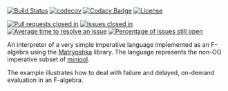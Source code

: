 [![Build Status](https://travis-ci.org/LoyolaChicagoCode/simpleimperative-algebraic-scala.svg?branch=master)](https://travis-ci.org/LoyolaChicagoCode/simpleimperative-algebraic-scala)
[![codecov](https://codecov.io/gh/LoyolaChicagoCode/simpleimperative-algebraic-scala/branch/master/graph/badge.svg)](https://codecov.io/gh/LoyolaChicagoCode/simpleimperative-algebraic-scala)
[![Codacy Badge](https://api.codacy.com/project/badge/Grade/292cf4a1fda648c48e1045d527cf6ccc)](https://www.codacy.com/app/laufer/simpleimperative-algebraic-scala?utm_source=github.com&amp;utm_medium=referral&amp;utm_content=LoyolaChicagoCode/simpleimperative-algebraic-scala&amp;utm_campaign=Badge_Grade)
[![License](http://img.shields.io/:license-mit-blue.svg)](http://doge.mit-license.org)

[![Pull requests closed in](http://issuestats.com/github/LoyolaChicagoCode/simpleimperative-algebraic-scala/badge/pr)](http://issuestats.com/github/LoyolaChicagoCode/simpleimperative-algebraic-scala)
[![Issues closed in](http://issuestats.com/github/LoyolaChicagoCode/simpleimperative-algebraic-scala/badge/issue)](http://issuestats.com/github/LoyolaChicagoCode/simpleimperative-algebraic-scala)
[![Average time to resolve an issue](http://isitmaintained.com/badge/resolution/LoyolaChicagoCode/simpleimperative-algebraic-scala.svg)](http://isitmaintained.com/project/LoyolaChicagoCode/simpleimperative-algebraic-scala "Average time to resolve an issue")
[![Percentage of issues still open](http://isitmaintained.com/badge/open/LoyolaChicagoCode/simpleimperative-algebraic-scala.svg)](http://isitmaintained.com/project/LoyolaChicagoCode/simpleimperative-algebraic-scala "Percentage of issues still open")

An interpreter of a very simple imperative language implemented as an
F-algebra using
the [Matryoshka](https://github.com/slamdata/matryoshka) library. The language
represents the non-OO imperative subset of
[miniool](https://github.com/LoyolaChicagoCode/miniool-scala).

The example illustrates how to deal with failure and delayed,
on-demand evaluation in an F-algebra.
